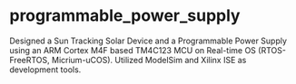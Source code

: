 # programmable_power_supply

Designed a Sun Tracking Solar Device and a Programmable Power Supply using an ARM Cortex M4F based TM4C123 MCU on Real-time OS (RTOS-FreeRTOS, Micrium-uCOS).
Utilized ModelSim and Xilinx ISE as development tools.

